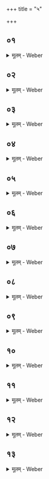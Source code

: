 +++
title = "५"

+++


##  ०१
<details><summary>मूलम् - Weber</summary>

स᳘ स्रुचो᳘त्तरमाघार᳘माघारयिष्य᳘न्॥  
पू᳘र्वेण स्रु᳘चावञ्जलिं नि᳘दधाति न᳘मो देवे᳘भ्यः स्वधा᳘ पितृ᳘भ्य इ᳘ति त᳘द्देवे᳘भ्यश्चैॗवैत᳘त्पितृ᳘भ्यश्चा᳘र्त्विज्यं करिष्यन्नि᳘ह्नुते सुय᳘मे मे भूयास्तमि᳘ति स्रु᳘चावा᳘दत्ते सुभ᳘रे मे भुयास्तम् भ᳘र्तुं वां शकेयमि᳘त्येॗवैत᳘दाहा᳘स्कन्नमद्य᳘ देवे᳘भ्य आ᳘ज्यᳫं स᳘म्भ्रियासमित्य᳘विक्षुब्धमद्य᳘ देवे᳘भ्यो यज्ञं᳘ तनवा इ᳘त्येॗवैत᳘दाह॥
</details>

##  ०२
<details><summary>मूलम् - Weber</summary>

अ᳘ङ्घ्रणा विष्णो मा त्वा᳘वक्रमिषमि᳘ति॥  
यज्ञो वै वि᳘ष्णुस्त᳘स्मा एॗवैत᳘न्नि᳘ह्नुते मा त्वा᳘वक्रमिषमि᳘ति व᳘सुमतीमग्ने ते छायामु᳘पस्थेषमि᳘ति साध्वी᳘मग्ने ते छायामु᳘पस्थेषमि᳘त्येॗवैत᳘दाह॥
</details>

##  ०३
<details><summary>मूलम् - Weber</summary>

वि᳘ष्णो स्था᳘नमसी᳘ति॥  
यज्ञो वै वि᳘ष्णुस्त᳘स्येवॗ ह्येत᳘दन्तिक ति᳘ष्ठति त᳘स्मादाह वि᳘ष्णो स्था᳘नमसी᳘तीत इ᳘न्द्रो वीर्य᳘मकृणोदित्य᳘तो ही᳘न्द्रस्ति᳘ष्ठन्दक्षिणतो᳘ नाष्ट्रा र᳘क्षांस्यपा᳘हंस्त᳘स्मादाहेत इ᳘न्द्रो वीर्य᳘मकृणोदि᳘त्यूॗर्ध्वो ऽध्वर आ᳘स्थादि᳘त्यध्वरो वै᳘ यज्ञ᳘ ऊर्ध्वो᳘ यज्ञ आ᳘स्थादि᳘त्येॗवैत᳘दाह॥
</details>

##  ०४
<details><summary>मूलम् - Weber</summary>

अ᳘ग्ने वे᳘र्होत्रं वे᳘र्दूत्य᳘मि᳘ति॥  
उभ᳘यं वा᳘ एत᳘दग्नि᳘र्देवा᳘नाᳫं हो᳘ता च दूत᳘श्च त᳘दुभ᳘यं विद्धि य᳘द्देवा᳘नामसी᳘त्येॗवैत᳘दाहा᳘वतां त्वां द्या᳘वापृथिवी अ᳘व त्वं द्या᳘वापृथिवी इ᳘ति ना᳘त्र तिरो᳘हितमिवास्ति स्विष्टकृ᳘द्देवे᳘भ्य इ᳘न्द्र आ᳘ज्येन हवि᳘षाभूत्स्वाहेती᳘न्द्रो वै᳘ यज्ञ᳘स्य देव᳘ता त᳘स्मादाहे᳘न्द्र आ᳘ज्येने᳘ति वाचे वा᳘ एत᳘माघारमा᳘घारयती᳘न्द्रो वागि᳘त्यु वा᳘ आहुस्त᳘स्माद्वेॗवाहे᳘न्द्र आ᳘ज्येने᳘ति॥
</details>

##  ०५
<details><summary>मूलम् - Weber</summary>

अथा᳘संस्पर्शयन्त्स्रु᳘चौ पर्ये᳘त्य॥  
ध्रुव᳘या स᳘मनक्ति शि᳘रो वै᳘ यज्ञस्यो᳘त्तर आघार᳘ आत्मा वै᳘ ध्रुवा त᳘दात्म᳘न्येॗवैतछि᳘रः प्र᳘तिदधाति शि᳘रो वै᳘ यज्ञस्यो᳘त्तर आघारः श्रीर्वै शि᳘रः श्रीर्हि वै शि᳘रस्त᳘स्माद्यो᳘ ऽर्धस्य श्रे᳘ष्ठो भ᳘वत्यसा᳘वमुष्या᳘र्धस्य शि᳘र इ᳘त्याहुः॥
</details>

##  ०६
<details><summary>मूलम् - Weber</summary>

य᳘जमान एव᳘ ध्रुवाम᳘नु᳟᳟॥  
यो ऽस्मा अरातीय᳘ति स᳘ उपभृ᳘तम᳘नु स य᳘द्धोपभृ᳘ता समण्ज्याद्यो य᳘जमानायारातीय᳘ति त᳘स्मिंछ्रि᳘यं दध्यात्तद्य᳘जमान एॗवैतछ्रि᳘यं दधाति त᳘स्माद्ध्रुव᳘या स᳘मनक्ति॥
</details>

##  ०७
<details><summary>मूलम् - Weber</summary>

स स᳘मनक्ति॥  
सं ज्यो᳘तिषा ज्यो᳘तिरि᳘ति ज्यो᳘तिर्वा इ᳘तरस्यामा᳘ज्यम् भ᳘वति ज्यो᳘तिरि᳘तरस्यां तेॗ ह्येत᳘दुभे ज्यो᳘तिषी संग᳘छेते त᳘स्मादेवᳫं स᳘मनक्ति॥
</details>

##  ०८
<details><summary>मूलम् - Weber</summary>

अथा᳘तो म᳘नसश्चैव᳘ वाच᳘श्च॥  
अहम्भद्र᳘ उदितम् म᳘नश्च ह वै वा᳘क्चाहम्भद्र᳘ ऊदाते॥
</details>

##  ०९
<details><summary>मूलम् - Weber</summary>

त᳘द्ध म᳘न उवाच॥  
अह᳘मेव त्वछ्रे᳘यो ऽस्मि न वै म᳘या त्वं किं᳘ चना᳘नभिगतं वदसि सा यन्म᳘म त्वं᳘ कृतानुकरा᳘नुवर्त्मा᳘स्यह᳘मेव त्वछ्रे᳘यो ऽस्मी᳘ति॥
</details>

##  १०
<details><summary>मूलम् - Weber</summary>

अ᳘थ ह वा᳘गुवाच॥  
अह᳘मेव त्वछ्रे᳘यस्यस्मि यद्वै त्वं वे᳘त्थाहं तद्वि᳘ज्ञपयाम्यहᳫं सं᳘ज्ञपयामी᳘ति॥
</details>

##  ११
<details><summary>मूलम् - Weber</summary>

ते᳘ प्रजा᳘पतिं प्रतिप्रश्नमे᳘यतुः॥  
स᳘ प्रजा᳘पतिर्म᳘नस एवा᳘नूवाच म᳘न एव त्वछ्रे᳘यो म᳘नसो वै त्वं᳘ कृतानुकरा᳘नुवर्त्मासि श्रे᳘यसो वै पा᳘पीयाङ्कृतानुकरो᳘ ऽनुवर्त्मा भवती᳘ति॥
</details>

##  १२
<details><summary>मूलम् - Weber</summary>

सा᳘ ह वाक्प᳘रोक्ता वि᳘सिष्मिये॥  
त᳘स्यै ग᳘र्भः पपात सा᳘ ह वा᳘क्प्रजा᳘पतिमुवाचा᳘हव्यवाडेॗवाहं तु᳘भ्यम् भूयासं यां᳘ मा परा᳘वोच इ᳘ति त᳘स्माद्यत्किं᳘ च प्राजापत्यं᳘ यज्ञे क्रिय᳘त उपांॗश्वेव त᳘त्क्रियते᳘ हव्यवाढि वा᳘क्प्रजा᳘पतय आसीत्॥
</details>

##  १३
<details><summary>मूलम् - Weber</summary>

त᳘द्धैत᳘द्देवाः᳟॥  
रे᳘तश्च᳘र्मन्वा य᳘स्मिन्वा बभ्रुस्त᳘द्ध स्मपृछन्त्य᳘त्रेव त्यादि᳘ति त᳘तो त्रिः स᳘म्बभूव त᳘स्माद᳘प्यात्रैव योषि᳘तैनॗस्व्येत᳘स्यै हि यो᳘षायै वाचो᳘ देव᳘ताया एते स᳘म्भूताः॥
</details>